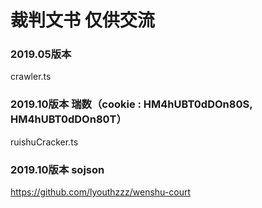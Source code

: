 # 裁判文书 仅供交流

### 2019.05版本
crawler.ts

### 2019.10版本 瑞数（cookie : HM4hUBT0dDOn80S, HM4hUBT0dDOn80T）
ruishuCracker.ts

### 2019.10版本 sojson
https://github.com/lyouthzzz/wenshu-court
